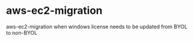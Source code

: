 # aws-ec2-migration
aws-ec2-migration when windows license needs to be updated from BYOL to non-BYOL
